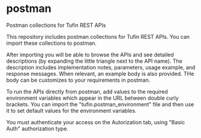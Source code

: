 # postman
Postman collections for Tufin REST APIs

This repository includes postman collections for Tufin REST APIs. You can import these collections to postman.

After importing you will be able to browse the APIs and see detailed descriptions (by expanding the little triangle next to the API name). The description includes implementation notes, parameters, usage example, and response messages. When relevant, an example body is also provided. THe body can be customizes to your requirements in postman.

To run the APIs directly from postman, add values to the required environment variables which appear in the URL between double curly brackets.
You can import the "tufin.postman_environment" file and then use it to set default values for the environment variables.

You must authenticate your access on the Autorization tab, using "Basic Auth" authorization type.
